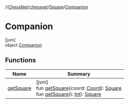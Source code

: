 //[ChessNet](../../../../index.md)/[chessnet](../../index.md)/[Square](../index.md)/[Companion](index.md)

# Companion

[jvm]\
object [Companion](index.md)

## Functions

| Name | Summary |
|---|---|
| [getSquare](get-square.md) | [jvm]<br>fun [getSquare](get-square.md)(coord: [Coord](../../-coord/index.md)): [Square](../index.md)<br>fun [getSquare](get-square.md)(i: [Int](https://kotlinlang.org/api/latest/jvm/stdlib/kotlin/-int/index.html)): [Square](../index.md) |

